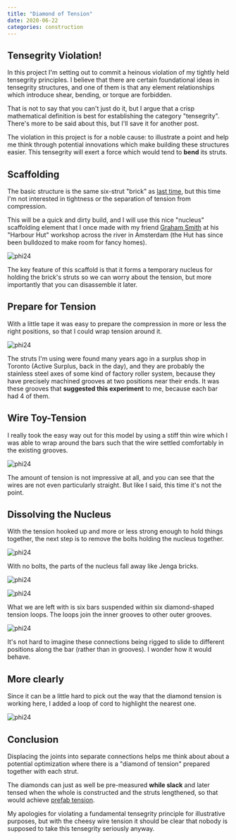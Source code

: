 ```yaml
---
title: "Diamond of Tension"
date: 2020-06-22
categories: construction
---
```


## Tensegrity Violation!

In this project I'm setting out to commit a heinous violation of my tightly held tensegrity principles. I believe that there are certain foundational ideas in tensegrity structures, and one of them is that any element relationships which introduce shear, bending, or torque are forbidden. 

That is not to say that you can't just do it, but I argue that a crisp mathematical definition is best for establishing the category "tensegrity". There's more to be said about this, but I'll save it for another post.

The violation in this project is for a noble cause: to illustrate a point and help me think through potential innovations which make building these structures easier. This tensegrity will exert a force which would tend to **bend** its struts.

## Scaffolding

The basic structure is the same six-strut "brick" as [last time](/construction/2020/06/15/prefab-tension-1), but this time I'm not interested in tightness or the separation of tension from compression.

This will be a quick and dirty build, and I will use this nice "nucleus" scaffolding element that I once made with my friend [Graham Smith](https://grahamthomassmith.com/curriculum-vitae/) at his "Harbour Hut" workshop across the river in Amsterdam (the Hut has since been bulldozed to make room for fancy homes).

![phi24][phi24-0]

The key feature of this scaffold is that it forms a temporary nucleus for holding the brick's struts so we can worry about the tension, but more importantly that you can disassemble it later.

## Prepare for Tension

With a little tape it was easy to prepare the compression in more or less the right positions, so that I could wrap tension around it.

![phi24][phi24-1]

The struts I'm using were found many years ago in a surplus shop in Toronto (Active Surplus, back in the day), and they are probably the stainless steel axes of some kind of factory roller system, because they have precisely machined grooves at two positions near their ends. It was these grooves that **suggested this experiment** to me, because each bar had 4 of them.

## Wire Toy-Tension

I really took the easy way out for this model by using a stiff thin wire which I was able to wrap around the bars such that the wire settled comfortably in the existing grooves.

![phi24][phi24-a]

The amount of tension is not impressive at all, and you can see that the wires are not even particularly straight. But like I said, this time it's not the point.

## Dissolving the Nucleus

With the tension hooked up and more or less strong enough to hold things together, the next step is to remove the bolts holding the nucleus together.

![phi24][phi24-b]

With no bolts, the parts of the nucleus fall away like Jenga bricks.

![phi24][phi24-c]

![phi24][phi24-d]

What we are left with is six bars suspended within six diamond-shaped tension loops. The loops join the inner grooves to other outer grooves.

![phi24][phi24-e]

It's not hard to imagine these connections being rigged to slide to different positions along the bar (rather than in grooves). I wonder how it would behave.

## More clearly

Since it can be a little hard to pick out the way that the diamond tension is working here, I added a loop of cord to highlight the nearest one.

![phi24][phi24-z]

## Conclusion

Displacing the joints into separate connections helps me think about about a potential optimization where there is a "diamond of tension" prepared together with each strut.

The diamonds can just as well be pre-measured **while slack** and later tensed when the whole is constructed and the struts lengthened, so that would achieve [prefab tension](/construction/2020/06/15/prefab-tension-1).

My apologies for violating a fundamental tensegrity principle for illustrative purposes, but with the cheesy wire tension it should be clear that nobody is supposed to take this tensegrity seriously anyway.

[phi24-0]: https://pretenst.com/images/2020-06/phi24-0.jpg
[phi24-1]: https://pretenst.com/images/2020-06/phi24-1.jpg
[phi24-a]: https://pretenst.com/images/2020-06/phi24-a.jpg
[phi24-b]: https://pretenst.com/images/2020-06/phi24-b.jpg
[phi24-c]: https://pretenst.com/images/2020-06/phi24-c.jpg
[phi24-d]: https://pretenst.com/images/2020-06/phi24-d.jpg
[phi24-e]: https://pretenst.com/images/2020-06/phi24-e.jpg
[phi24-z]: https://pretenst.com/images/2020-06/phi24-z.jpg

